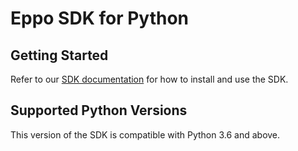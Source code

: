 # Eppo SDK for Python

## Getting Started

Refer to our [SDK documentation](https://docs.geteppo.com/feature-flagging/randomization-sdk/) for how to install and use the SDK.

## Supported Python Versions
This version of the SDK is compatible with Python 3.6 and above.
